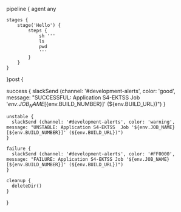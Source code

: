 pipeline {
    agent any

    stages {
        stage('Hello') {
            steps {
                sh '''
                ls 
                pwd
                '''
            }
        }
    }
}post {
   
   success {
      slackSend (channel: '#development-alerts', color: 'good', message: "SUCCESSFUL: Application S4-EKTSS  Job '${env.JOB_NAME} [${env.BUILD_NUMBER}]' (${env.BUILD_URL})")
    }

 
    unstable {
      slackSend (channel: '#development-alerts', color: 'warning', message: "UNSTABLE: Application S4-EKTSS  Job '${env.JOB_NAME} [${env.BUILD_NUMBER}]' (${env.BUILD_URL})")
    }

    failure {
      slackSend (channel: '#development-alerts', color: '#FF0000', message: "FAILURE: Application S4-EKTSS Job '${env.JOB_NAME} [${env.BUILD_NUMBER}]' (${env.BUILD_URL})")
    }
   
    cleanup {
      deleteDir()
    }
}
